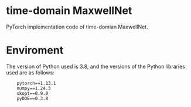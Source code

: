 # time-domain MaxwellNet

PyTorch implementation code of time-domian MaxwellNet.

# Enviroment

The version of Python used is 3.8, and the versions of the Python libraries used are as follows:

        pytorch==1.13.1
        numpy==1.24.3
        skopt==0.9.0
        pyDOE==0.3.8



        
